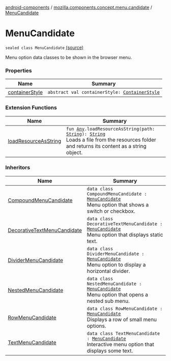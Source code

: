 [android-components](../../index.md) / [mozilla.components.concept.menu.candidate](../index.md) / [MenuCandidate](./index.md)

# MenuCandidate

`sealed class MenuCandidate` [(source)](https://github.com/mozilla-mobile/android-components/blob/master/components/concept/menu/src/main/java/mozilla/components/concept/menu/candidate/MenuCandidate.kt#L10)

Menu option data classes to be shown in the browser menu.

### Properties

| Name | Summary |
|---|---|
| [containerStyle](container-style.md) | `abstract val containerStyle: `[`ContainerStyle`](../-container-style/index.md) |

### Extension Functions

| Name | Summary |
|---|---|
| [loadResourceAsString](../../mozilla.components.support.test.file/kotlin.-any/load-resource-as-string.md) | `fun `[`Any`](https://kotlinlang.org/api/latest/jvm/stdlib/kotlin/-any/index.html)`.loadResourceAsString(path: `[`String`](https://kotlinlang.org/api/latest/jvm/stdlib/kotlin/-string/index.html)`): `[`String`](https://kotlinlang.org/api/latest/jvm/stdlib/kotlin/-string/index.html)<br>Loads a file from the resources folder and returns its content as a string object. |

### Inheritors

| Name | Summary |
|---|---|
| [CompoundMenuCandidate](../-compound-menu-candidate/index.md) | `data class CompoundMenuCandidate : `[`MenuCandidate`](./index.md)<br>Menu option that shows a switch or checkbox. |
| [DecorativeTextMenuCandidate](../-decorative-text-menu-candidate/index.md) | `data class DecorativeTextMenuCandidate : `[`MenuCandidate`](./index.md)<br>Menu option that displays static text. |
| [DividerMenuCandidate](../-divider-menu-candidate/index.md) | `data class DividerMenuCandidate : `[`MenuCandidate`](./index.md)<br>Menu option to display a horizontal divider. |
| [NestedMenuCandidate](../-nested-menu-candidate/index.md) | `data class NestedMenuCandidate : `[`MenuCandidate`](./index.md)<br>Menu option that opens a nested sub menu. |
| [RowMenuCandidate](../-row-menu-candidate/index.md) | `data class RowMenuCandidate : `[`MenuCandidate`](./index.md)<br>Displays a row of small menu options. |
| [TextMenuCandidate](../-text-menu-candidate/index.md) | `data class TextMenuCandidate : `[`MenuCandidate`](./index.md)<br>Interactive menu option that displays some text. |
